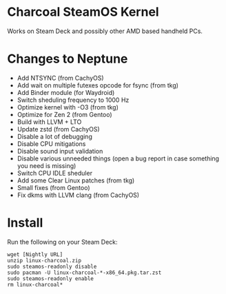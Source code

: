 # Charcoal SteamOS Kernel
Works on Steam Deck and possibly other AMD based handheld PCs.

# Changes to Neptune
- Add NTSYNC (from CachyOS)
- Add wait on multiple futexes opcode for fsync (from tkg)
- Add Binder module (for Waydroid)
- Switch sheduling frequency to 1000 Hz
- Optimize kernel with -O3 (from tkg)
- Optimize for Zen 2 (from Gentoo)
- Build with LLVM + LTO
- Update zstd (from CachyOS)
- Disable a lot of debugging
- Disable CPU mitigations
- Disable sound input validation
- Disable various unneeded things (open a bug report in case something you need is missing)
- Switch CPU IDLE sheduler
- Add some Clear Linux patches (from tkg)
- Small fixes (from Gentoo)
- Fix dkms with LLVM clang (from CachyOS)

# Install
Run the following on your Steam Deck:
```
wget [Nightly URL]
unzip linux-charcoal.zip
sudo steamos-readonly disable
sudo pacman -U linux-charcoal-*-x86_64.pkg.tar.zst
sudo steamos-readonly enable
rm linux-charcoal*
```

